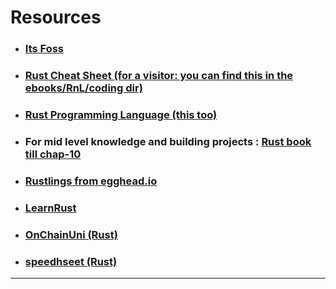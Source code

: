 
# Resources
- ### [Its Foss](https://itsfoss.com/rust-tutorials/) 
- ### [Rust Cheat Sheet (for a visitor: you can find this in the ebooks/RnL/coding dir)](obsidian://open?vault=Notes&file=ebooks%2FResearch%20n%20learn%2Fcoding%2FRust_Cheat_Sheet_2.0.pdf) 
- ### [Rust Programming Language (this too)](obsidian://open?vault=Notes&file=ebooks%2FResearch%20n%20learn%2Fcoding%2FThe.Rust.Programming.Language.www.EBooksWorld.ir.pdf) 
- ### For mid level knowledge and building projects : [Rust book till chap-10](https://doc.rust-lang.org/book/) 
- ### [Rustlings from egghead.io](https://egghead.io/lessons/rust-setup-rustlings) 
- ### [LearnRust](https://github.com/ImplFerris/LearnRust.git) 
- ### [OnChainUni (Rust)](https://www.onchainuniversity.xyz/) 
- ### [speedhseet (Rust)](https://speedsheet.io/s/rust) 


---
